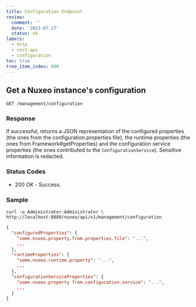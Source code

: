 ```yaml
---
title: Configuration Endpoint
review:
  comment: ''
  date: '2023-07-17'
  status: ok
labels:
  - http
  - rest-api
  - configuration
toc: true
tree_item_index: 600
---
```


## Get a Nuxeo instance's configuration

```
GET /management/configuration
```

### Response

If successful, returns a JSON representation of the configured properties (the ones from the configuration.properties file), the runtime properties (the ones from Framework#getProperties) and the configuration service properties (the ones contributed to the `ConfigurationService`). Sensitive information is redacted.

### Status Codes

- 200 _OK_ - Success.

### Sample

```curl
curl -u Administrator:Administrator \
http://localhost:8080/nuxeo/api/v1/management/configuration
```

```json
{
  "configuredProperties": {
    "some.nuxeo.property.from.properties.file": "...",
    ...
  },
  "runtimeProperties": {
    "some.nuxeo.runtime.property": "...",
    ...
  },
  "configurationServiceProperties": {
    "some.nuxeo.property from.configuration.service": "...",
    ...
  }
}
```
